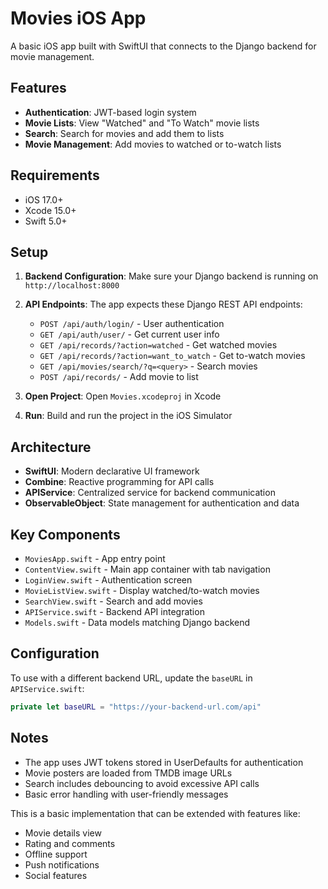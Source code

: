 # Movies iOS App

A basic iOS app built with SwiftUI that connects to the Django backend for movie management.

## Features

- **Authentication**: JWT-based login system
- **Movie Lists**: View "Watched" and "To Watch" movie lists
- **Search**: Search for movies and add them to lists
- **Movie Management**: Add movies to watched or to-watch lists

## Requirements

- iOS 17.0+
- Xcode 15.0+
- Swift 5.0+

## Setup

1. **Backend Configuration**: Make sure your Django backend is running on `http://localhost:8000`

2. **API Endpoints**: The app expects these Django REST API endpoints:
   - `POST /api/auth/login/` - User authentication
   - `GET /api/auth/user/` - Get current user info
   - `GET /api/records/?action=watched` - Get watched movies
   - `GET /api/records/?action=want_to_watch` - Get to-watch movies
   - `GET /api/movies/search/?q=<query>` - Search movies
   - `POST /api/records/` - Add movie to list

3. **Open Project**: Open `Movies.xcodeproj` in Xcode

4. **Run**: Build and run the project in the iOS Simulator

## Architecture

- **SwiftUI**: Modern declarative UI framework
- **Combine**: Reactive programming for API calls
- **APIService**: Centralized service for backend communication
- **ObservableObject**: State management for authentication and data

## Key Components

- `MoviesApp.swift` - App entry point
- `ContentView.swift` - Main app container with tab navigation
- `LoginView.swift` - Authentication screen
- `MovieListView.swift` - Display watched/to-watch movies
- `SearchView.swift` - Search and add movies
- `APIService.swift` - Backend API integration
- `Models.swift` - Data models matching Django backend

## Configuration

To use with a different backend URL, update the `baseURL` in `APIService.swift`:

```swift
private let baseURL = "https://your-backend-url.com/api"
```

## Notes

- The app uses JWT tokens stored in UserDefaults for authentication
- Movie posters are loaded from TMDB image URLs
- Search includes debouncing to avoid excessive API calls
- Basic error handling with user-friendly messages

This is a basic implementation that can be extended with features like:
- Movie details view
- Rating and comments
- Offline support
- Push notifications
- Social features